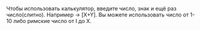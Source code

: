 Чтобы использовать калькулятор, введите число, знак и ещё раз число(слитно). Например -> [X+Y]. Вы можете использовать число от 1-10 либо римские число от I до X. 
